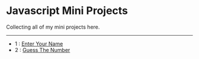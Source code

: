 # Javascript Mini Projects

Collecting all of my mini projects here.
<hr>

* 1 : [Enter Your Name](https://github.com/NazaNEYn/enter-your-name/)
* 2 : [Guess The Number](https://github.com/NazaNEYn/guess-the-number)
  
  
